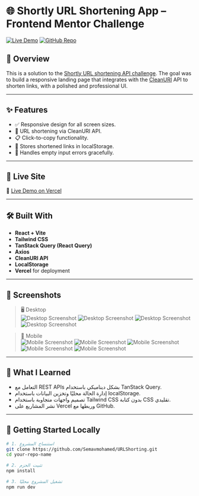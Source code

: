 # 🌐 Shortly URL Shortening App – Frontend Mentor Challenge

[![Live Demo](https://img.shields.io/badge/Live%20Demo-Vercel-green?style=for-the-badge&logo=vercel)](http://url-shorting-q4ev.vercel.app/)
[![GitHub Repo](https://img.shields.io/badge/Code-GitHub-blue?style=for-the-badge&logo=github)](https://github.com/Semavmohamed/URLShorting)

## 📌 Overview

This is a solution to the [Shortly URL shortening API challenge](https://www.frontendmentor.io/challenges/url-shortening-api-landing-page-2ce3ob-G). The goal was to build a responsive landing page that integrates with the [CleanURI](https://cleanuri.com/docs) API to shorten links, with a polished and professional UI.

---

## ✨ Features

- ✅ Responsive design for all screen sizes.
- 🔗 URL shortening via CleanURI API.
- 📋 Click-to-copy functionality.
- 💾 Stores shortened links in localStorage.
- 🚫 Handles empty input errors gracefully.

---

## 🚀 Live Site

🔗 [Live Demo on Vercel](http://url-shorting-q4ev.vercel.app/)

---

## 🛠️ Built With

- **React + Vite**
- **Tailwind CSS**
- **TanStack Query (React Query)**
- **Axios**
- **CleanURI API**
- **LocalStorage**
- **Vercel** for deployment

---

## 📸 Screenshots

> 🖥️ Desktop  
![Desktop Screenshot](../URLShorting/Desktop1.png)
![Desktop Screenshot](../URLShorting/Desktop2.png)
![Desktop Screenshot](../URLShorting/Desktop3.png)
![Desktop Screenshot](../URLShorting/Desktop4.png)


> 📱 Mobile  
![Mobile Screenshot](../URLShorting/Mobile1.png)
![Mobile Screenshot](../URLShorting/Mobile2.png)
![Mobile Screenshot](../URLShorting/Mobile3.png)
![Mobile Screenshot](../URLShorting/Mobile4.png)
![Mobile Screenshot](../URLShorting/Mobile5.png)

---

## 🧠 What I Learned

- التعامل مع REST APIs بشكل ديناميكي باستخدام TanStack Query.
- إدارة الحالة محليًا وتخزين البيانات باستخدام localStorage.
- تصميم واجهات متجاوبة باستخدام Tailwind CSS بدون كتابة CSS تقليدي.
- نشر المشاريع على Vercel وربطها مع GitHub.

---

## 📁 Getting Started Locally

```bash
# 1. استنساخ المشروع
git clone https://github.com/Semavmohamed/URLShorting.git
cd your-repo-name

# 2. تثبيت الحزم
npm install

# 3. تشغيل المشروع محليًا
npm run dev

